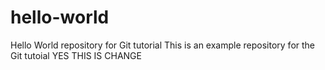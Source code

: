 # hello-world
Hello World repository for Git tutorial
This is an example repository for the Git tutoial 
YES THIS IS CHANGE
